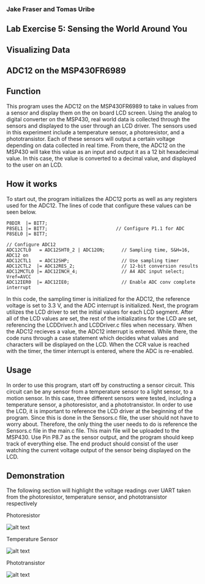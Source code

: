 ### Jake Fraser and Tomas Uribe

## Lab Exercise 5: Sensing the World Around You
## Visualizing Data
## ADC12 on the MSP430FR6989

## Function
This program uses the ADC12 on the MSP430FR6989 to take in values from a sensor and display them on the on board LCD screen.
Using the analog to digital converter on the MSP430, real world data is collected through the sensors and 
displayed to the user through an LCD driver. The sensors used in this experiment include a temperature sensor, 
a photoresistor, and a phototransistor. Each of these sensors will output a certain voltage depending on data collected in real time.
From there, the ADC12 on the MSP430 will take this value as an input and output it as a 12 bit hexadecimal value. In this case, the value is converted to a decimal value,
 and displayed to the user on an LCD.

## How it works
 To start out, the program initializes the ADC12 ports as well as any registers used for the ADC12. The lines of code that configure these values can be seen below.

    P8DIR  |= BIT7;
    P8SEL1 |= BIT7;                         // Configure P1.1 for ADC
    P8SEL0 |= BIT7;

    // Configure ADC12
    ADC12CTL0   = ADC12SHT0_2 | ADC12ON;      // Sampling time, S&H=16, ADC12 on
    ADC12CTL1   = ADC12SHP;                   // Use sampling timer
    ADC12CTL2  |= ADC12RES_2;                 // 12-bit conversion results
    ADC12MCTL0 |= ADC12INCH_4;                // A4 ADC input select; Vref=AVCC
    ADC12IER0  |= ADC12IE0;                   // Enable ADC conv complete interrupt

In this code, the sampling timer is initialized for the ADC12, the reference voltage is set to 3.3 V, and the ADC interrupt is initialized. 
 Next, the program utilizes the LCD driver to set the initial values for each LCD segment. After all of the LCD values are set, the rest of the initializatins for the LCD are set, referencing the LCDDriver.h and LCDDriver.c files when necessary.
 When the ADC12 recieves a value, the ADC12 interrupt is entered. While there, the code runs through
 a case statement which decides what values and characters will be displayed on the LCD. When the CCR value is reached with the timer, the timer interrupt is entered, where the 
 ADC is re-enabled. 
 

## Usage
In order to use this program, start off by constructing a sensor circuit. This circuit can be any sensor from a temperature sensor to a light sensor, to a motion sensor.
 In this case, three different sensors were tested, including a temperature sensor, a photoresistor, and a phototransistor. 
In order to use the LCD, it is important to reference the LCD driver at the beginning of the program. Since this is done in the Sensors.c file, the user should not have to worry about.
Therefore, the only thing the user needs to do is reference the Sensors.c file in the main.c file. This main file will be uploaded to the MSP430. Use Pin P8.7 as the sensor output, and the program should keep track of everything else.
 The end product should consist of the user watching the current voltage output of the sensor being displayed on the LCD.
 
## Demonstration
The following section will highlight the voltage readings over UART taken from the photoresistor, temperature sensor, and phototransistor respectively

Photoresistor 

![alt text](https://github.com/RU09342/lab-5-sensing-the-world-around-you-dreamteam-a/blob/master/Visualizing%20Data/Photoresistor%20GIF.gif)

Temperature Sensor 

![alt text](https://github.com/RU09342/lab-5-sensing-the-world-around-you-dreamteam-a/blob/master/Visualizing%20Data/Temperature%20Sensor%20GIF.gif)

Phototransistor 

![alt text](https://github.com/RU09342/lab-5-sensing-the-world-around-you-dreamteam-a/blob/master/Visualizing%20Data/Phototransistor%20GIF.gif)
